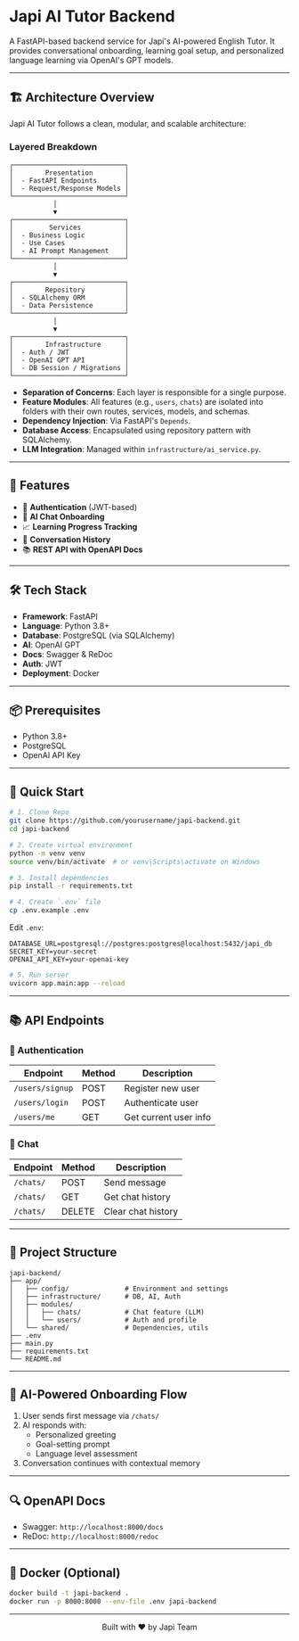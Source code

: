 # Japi AI Tutor Backend

A FastAPI-based backend service for Japi's AI-powered English Tutor. It provides conversational onboarding, learning goal setup, and personalized language learning via OpenAI's GPT models.

---

## 🏗️ Architecture Overview

Japi AI Tutor follows a clean, modular, and scalable architecture:

### Layered Breakdown

```
┌────────────────────────────┐
│        Presentation        │
│  - FastAPI Endpoints       │
│  - Request/Response Models │
└────────────────────────────┘
           │
           ▼
┌────────────────────────────┐
│         Services           │
│  - Business Logic          │
│  - Use Cases               │
│  - AI Prompt Management    │
└────────────────────────────┘
           │
           ▼
┌────────────────────────────┐
│        Repository          │
│  - SQLAlchemy ORM          │
│  - Data Persistence        │
└────────────────────────────┘
           │
           ▼
┌────────────────────────────┐
│        Infrastructure      │
│  - Auth / JWT              │
│  - OpenAI GPT API          │
│  - DB Session / Migrations │
└────────────────────────────┘
```

- **Separation of Concerns**: Each layer is responsible for a single purpose.
- **Feature Modules**: All features (e.g., `users`, `chats`) are isolated into folders with their own routes, services, models, and schemas.
- **Dependency Injection**: Via FastAPI's `Depends`.
- **Database Access**: Encapsulated using repository pattern with SQLAlchemy.
- **LLM Integration**: Managed within `infrastructure/ai_service.py`.

---

## 🚀 Features

- 🔐 **Authentication** (JWT-based)
- 💬 **AI Chat Onboarding**
- 📈 **Learning Progress Tracking**
- 📜 **Conversation History**
- 📚 **REST API with OpenAPI Docs**

---

## 🛠 Tech Stack

- **Framework**: FastAPI
- **Language**: Python 3.8+
- **Database**: PostgreSQL (via SQLAlchemy)
- **AI**: OpenAI GPT
- **Docs**: Swagger & ReDoc
- **Auth**: JWT
- **Deployment**: Docker

---

## 📦 Prerequisites

- Python 3.8+
- PostgreSQL
- OpenAI API Key

---

## 🧪 Quick Start

```bash
# 1. Clone Repo
git clone https://github.com/yourusername/japi-backend.git
cd japi-backend

# 2. Create virtual environment
python -m venv venv
source venv/bin/activate  # or venv\Scripts\activate on Windows

# 3. Install dependencies
pip install -r requirements.txt

# 4. Create `.env` file
cp .env.example .env
```

Edit `.env`:
```env
DATABASE_URL=postgresql://postgres:postgres@localhost:5432/japi_db
SECRET_KEY=your-secret
OPENAI_API_KEY=your-openai-key
```

```bash
# 5. Run server
uvicorn app.main:app --reload
```

---

## 📚 API Endpoints

### 🔐 Authentication
| Endpoint | Method | Description |
|----------|--------|-------------|
| `/users/signup` | POST | Register new user |
| `/users/login` | POST | Authenticate user |
| `/users/me` | GET | Get current user info |

### 💬 Chat
| Endpoint | Method | Description |
|----------|--------|-------------|
| `/chats/` | POST | Send message |
| `/chats/` | GET | Get chat history |
| `/chats/` | DELETE | Clear chat history |

---

## 🧩 Project Structure

```
japi-backend/
├── app/
│   ├── config/              # Environment and settings
│   ├── infrastructure/      # DB, AI, Auth
│   ├── modules/
│   │   ├── chats/           # Chat feature (LLM)
│   │   └── users/           # Auth and profile
│   └── shared/              # Dependencies, utils
├── .env
├── main.py
├── requirements.txt
└── README.md
```

---

## 🔐 AI-Powered Onboarding Flow

1. User sends first message via `/chats/`
2. AI responds with:
   - Personalized greeting
   - Goal-setting prompt
   - Language level assessment
3. Conversation continues with contextual memory

---

## 🔍 OpenAPI Docs

- Swagger: `http://localhost:8000/docs`
- ReDoc: `http://localhost:8000/redoc`

---

## 🐳 Docker (Optional)

```bash
docker build -t japi-backend .
docker run -p 8000:8000 --env-file .env japi-backend
```

---

<div align="center">
  Built with ❤️ by Japi Team
</div>
